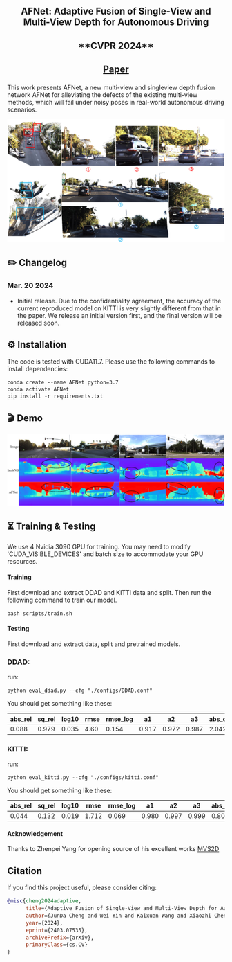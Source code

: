 <div align="center">
<h2>AFNet: Adaptive Fusion of Single-View and Multi-View Depth for Autonomous Driving</h2>
<h2>**CVPR 2024**<h2>

[Paper](https://arxiv.org/pdf/2403.07535.pdf)
</div>

This work presents AFNet, a new multi-view and singleview depth fusion network AFNet for alleviating the defects of the existing multi-view methods, which will fail under noisy poses in real-world autonomous driving scenarios.

![teaser](assets/pointcloud2.png)


## ✏️ Changelog
### Mar. 20 2024
* Initial release. Due to the confidentiality agreement, the accuracy of the current reproduced model on KITTI is very slightly different from that in the paper. We release an initial version first, and the final version will be released soon.

## ⚙️ Installation

The code is tested with CUDA11.7. Please use the following commands to install dependencies: 

```
conda create --name AFNet python=3.7
conda activate AFNet
pip install -r requirements.txt
```

## 🎬 Demo
![teaser](assets/visual_compare.png)


## ⏳ Training & Testing

We use 4 Nvidia 3090 GPU for training. You may need to modify 'CUDA_VISIBLE_DEVICES' and batch size to accommodate your GPU resources.

#### Training
First download and extract DDAD and KITTI data and split. Then run the following command to train our model. 
```
bash scripts/train.sh
```

#### Testing 
First download and extract data, split and pretrained models.

### DDAD:
run:
```
python eval_ddad.py --cfg "./configs/DDAD.conf"
```

You should get something like these:

| abs_rel | sq_rel | log10 | rmse  | rmse_log | a1    | a2    | a3    | abs_diff |
|---------|--------|-------|-------|----------|-------|-------|-------|----------|
| 0.088   | 0.979  | 0.035 |  4.60 |  0.154  | 0.917 | 0.972 | 0.987 | 2.042    |

### KITTI:
run:
```
python eval_kitti.py --cfg "./configs/kitti.conf"
```
You should get something like these:

| abs_rel | sq_rel | log10 | rmse  | rmse_log | a1    | a2    | a3    | abs_diff |
|---------|--------|-------|-------|----------|-------|-------|-------|----------|
| 0.044   | 0.132  | 0.019 | 1.712 | 0.069    | 0.980 | 0.997 | 0.999 | 0.804    |


#### Acknowledgement
Thanks to Zhenpei Yang for opening source of his excellent works [MVS2D](https://github.com/zhenpeiyang/MVS2D?tab=readme-ov-file#nov-27-2021)

## Citation

If you find this project useful, please consider citing:

```bibtex
@misc{cheng2024adaptive,
      title={Adaptive Fusion of Single-View and Multi-View Depth for Autonomous Driving}, 
      author={JunDa Cheng and Wei Yin and Kaixuan Wang and Xiaozhi Chen and Shijie Wang and Xin Yang},
      year={2024},
      eprint={2403.07535},
      archivePrefix={arXiv},
      primaryClass={cs.CV}
}
```


